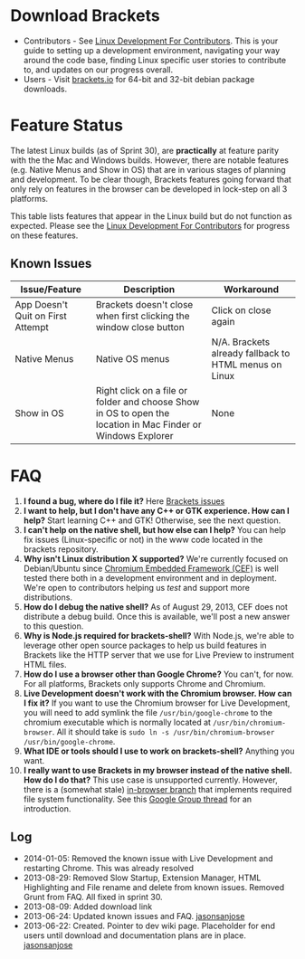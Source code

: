 Download Brackets
====

* Contributors - See [Linux Development For Contributors](https://github.com/adobe/brackets/wiki/Linux-Development-for-Contributors). This is your guide to setting up a development environment, navigating your way around the code base, finding Linux specific user stories to contribute to, and updates on our progress overall.
* Users - Visit [brackets.io](http://brackets.io) for 64-bit and 32-bit debian package downloads.

Feature Status
====

The latest Linux builds (as of Sprint 30), are **practically** at feature parity with the the Mac and Windows builds. However, there are notable features (e.g. Native Menus and Show in OS) that are in various stages of planning and development. To be clear though, Brackets features going forward that only rely on features in the browser can be developed in lock-step on all 3 platforms.

This table lists features that appear in the Linux build but do not function as expected. Please see the [Linux Development For Contributors](https://github.com/adobe/brackets/wiki/Linux-Development-for-Contributors) for progress on these features.

Known Issues
----

| Issue/Feature | Description | Workaround |
| ------------ | ------- | ----- |
| App Doesn't Quit on First Attempt | Brackets doesn't close when first clicking the window close button | Click on close again |
| Native Menus | Native OS menus | N/A. Brackets already fallback to HTML menus on Linux |
| Show in OS | Right click on a file or folder and choose Show in OS to open the location in Mac Finder or Windows Explorer | None |

FAQ
====

1. **I found a bug, where do I file it?** Here [Brackets issues](https://github.com/adobe/brackets/issues)
1. **I want to help, but I don't have any C++ or GTK experience. How can I help?** Start learning C++ and GTK! Otherwise, see the next question.
1. **I can't help on the native shell, but how else can I help?** You can help fix issues (Linux-specific or not) in the www code located in the brackets repository.
1. **Why isn't Linux distribution X supported?**
We're currently focused on Debian/Ubuntu since [Chromium Embedded Framework (CEF)](https://code.google.com/p/chromiumembedded/) is well tested there both in a development environment and in deployment. We're open to contributors helping us *test* and support more distributions.
1. **How do I debug the native shell?** As of August 29, 2013, CEF does not distribute a debug build. Once this is available, we'll post a new answer to this question.
1. **Why is Node.js required for brackets-shell?** With Node.js, we're able to leverage other open source packages to help us build features in Brackets like the HTTP server that we use for Live Preview to instrument HTML files.
1. **How do I use a browser other than Google Chrome?** You can't, for now. For all platforms, Brackets only supports Chrome and Chromium.
1. **Live Development doesn't work with the Chromium browser.  How can I fix it?**  If you want to use the Chromium browser for Live Development, you will need to add symlink the file `/usr/bin/google-chrome` to the chromium executable which is normally located at `/usr/bin/chromium-browser`. All it should take is `sudo ln -s /usr/bin/chromium-browser /usr/bin/google-chrome`.
1. **What IDE or tools should I use to work on brackets-shell?** Anything you want.
1. **I really want to use Brackets in my browser instead of the native shell. How do I do that?** This use case is unsupported currently. However, there is a (somewhat stale) [in-browser branch](https://github.com/adobe/brackets/tree/in-browser/) that implements required file system functionality. See this [Google Group thread](https://groups.google.com/d/msg/brackets-dev/HR4lwxEKt6M/WHj4fcstLwMJ) for an introduction.

Log
----
* 2014-01-05: Removed the known issue with Live Development and restarting Chrome. This was already resolved
* 2013-08-29: Removed Slow Startup, Extension Manager, HTML Highlighting and File rename and delete from known issues. Removed Grunt from FAQ. All fixed in sprint 30.
* 2013-08-09: Added download link
* 2013-06-24: Updated known issues and FAQ. [jasonsanjose](http://github.com/jasonsanjose)
* 2013-06-22: Created. Pointer to dev wiki page. Placeholder for end users until download and documentation plans are in place. [jasonsanjose](http://github.com/jasonsanjose)